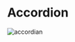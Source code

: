 # Accordion

![accordian](https://github.com/samuel-ma/Accordion/assets/82509653/1bf87ae5-f992-4030-8870-02f5bc40d57d)
